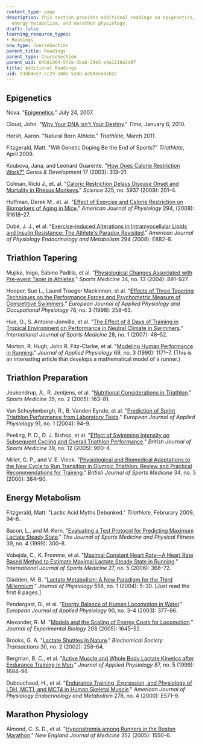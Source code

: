 ```yaml
---
content_type: page
description: This section provides additional readings on epigenetics, triathlon tapering,
  energy metabolism, and marathon physiology.
draft: false
learning_resource_types:
- Readings
ocw_type: CourseSection
parent_title: Readings
parent_type: CourseSection
parent_uid: 64b81d64-5f2e-3ba6-29e5-e4a1210e2d07
title: Additional Readings
uid: 93d84ee7-cc29-10de-524b-a268eeaaeb2c
---
```

## Epigenetics

Nova. "[Epigenetics](http://www.pbs.org/wgbh/nova/body/epigenetics.html)." July 24, 2007.

Cloud, John. "[Why Your DNA Isn't Your Destiny](http://content.time.com/time/magazine/article/0,9171,1952313,00.html)." *Time,* January 6, 2010.

Hersh, Aaron. "Natural Born Athlete." *Triathlete,* March 2011.

Fitzgerald, Matt. "Will Genetic Doping Be the End of Sports?" *Triathlete*, April 2009.

Koubova, Jana, and Leonard Guarente. "[How Does Calorie Restriction Work?"](http://dx.doi.org/10.1101/gad.1052903) *Genes & Development* 17 (2003): 313–21.

Colman, Ricki J., et. al. "[Caloric Restriction Delays Disease Onset and Mortality in Rhesus Monkeys](http://dx.doi.org/10.1126/science.1173635)." *Science* 325, no. 5937 (2009): 201–4.

Huffman, Derek M., et. al. "[Effect of Exercise and Calorie Restriction on Biomarkers of Aging in Mice](http://dx.doi.org/10.1152/ajpregu.00890.2007)." *American Journal of Physiology* 294, (2008): R1618–27.

Dubé, J. J., et al. "[Exercise-induced Alterations in Intramyocellular Lipids and Insulin Resistance: The Athlete's Paradox Revisited](http://dx.doi.org/10.1152/ajpendo.00769.2007)." *American Journal of Physiology Endocrinology and Metabolism* 294 (2008): E882–8.

## Triathlon Tapering

Mujika, Inigo, Sabino Padilla, et al. "[Physiological Changes Associated with Pre-event Taper in Athletes](http://dx.doi.org/10.2165/00007256-200434130-00003)." *Sports Medicine* 34, no. 13 (2004): 891–927.

Hooper, Sue L., Laurel Traeger Mackinnon, et al. "[Effects of Three Tapering Techniques on the Performance Forces and Psychometric Measure of Competitive Swimmers](http://dx.doi.org/10.1007/s004210050417)." *European Journal of Applied Physiology and Occupational Physiology* 78, no. 3 (1998): 258–63.

Hue, O., S. Antoine-Jonville, et al. "[The Effect of 8 Days of Training in Tropical Environment on Performance in Neutral Climate in Swimmers](http://www.ncbi.nlm.nih.gov/pubmed/16761217)." *International Journal of Sports Medicine* 28, no. 1 (2007): 48–52.

Morton, R. Hugh, John R. Fitz-Clarke, et al. "[Modeling Human Performance in Running](http://www.ncbi.nlm.nih.gov/pubmed/2246166)." *Journal of Applied Physiology* 69, no. 3 (1990): 1171–7. (This is an interesting article that develops a mathematical model of a runner.)

## Triathlon Preparation

Jeukendrup, A., R. Jentjens, et al. "[Nutritional Considerations in Triathlon](http://dx.doi.org/10.2165/00007256-200535020-00005)." *Sports Medicine* 35, no. 2 (2005): 163–81.

Van Schuylenbergh, R., B. Vanden Eynde, et al. "[Prediction of Sprint Triathlon Performance from Laboratory Tests](http://dx.doi.org/10.1007/s00421-003-0911-6)." *European Journal of Applied Physiology* 91, no. 1 (2004): 94–9.

Peeling, P. D., D. J. Bishop, et al. "[Effect of Swimming Intensity on Subsequent Cycling and Overall Triathlon Performance](http://dx.doi.org/10.1136/bjsm.2005.020370)." *British Journal of Sports Medicine* 39, no. 12 (2005): 960–4.

Millet, G. P., and V. E. Vleck. "[Physiological and Biomedical Adaptations to the New Cycle to Run Transition in Olympic Triathlon: Review and Practical Recommendations for Training](http://dx.doi.org/10.1136/bjsm.34.5.384)." *British Journal of Sports Medicine* 34, no. 5 (2000): 384–90.

## Energy Metabolism

Fitzgerald, Matt. "Lactic Acid Myths Debunked." *Triathlete,* Februrary 2009, 94–6.

Bacon, L., and M. Kern. "[Evaluating a Test Protocol for Predicting Maximum Lactate Steady State](http://www.ncbi.nlm.nih.gov/pubmed/10726430)." *The Journal of Sports Medicine and Physical Fitness* 39, no. 4 (1999): 300–8.

Vobejda, C., K. Fromme, et al. "[Maximal Constant Heart Rate—A Heart Rate Based Method to Estimate Maximal Lactate Steady State in Running](http://www.ncbi.nlm.nih.gov/pubmed/16729378)." *International Journal of Sports Medicine* 27, no. 5 (2006): 368–72.

Gladden, M. B. "[Lactate Metabolism: A New Paradigm for the Third Millennium](http://dx.doi.org/10.1113/jphysiol.2003.058701)." *Journal of Physiology* 558, no. 1 (2004): 5–30. \[Just read the first 8 pages.\]

Pendergast, D., et al. "[Energy Balance of Human Locomotion in Water](http://dx.doi.org/10.1007/s00421-003-0919-y)." *European Journal of Applied Physiology* 90, no. 3–4 (2003): 377–86.

Alexander, R. M. "[Models and the Scaling of Energy Costs for Locomotion](http://dx.doi.org/10.1242/jeb.01484)." *Journal of Experimental Biology* 208 (2005): 1645–52.

Brooks, G. A. "[Lactate Shuttles in Nature](http://www.ncbi.nlm.nih.gov/pubmed/12023861)." *Biochemical Society Transactions* 30, no. 2 (2002): 258–64.

Bergman, B. C., et al. "[Active Muscle and Whole Body Lactate Kinetics after Endurance Training in Men](https://journals.physiology.org/doi/full/10.1152/jappl.1999.87.5.1684)." *Journal of Applied Physiology* 87, no. 5 (1999): 1684–96.

Dubouchaud, H., et al. "[Endurance Training, Expression, and Physiology of LDH, MCT1, and MCT4 in Human Skeletal Muscle](http://www.ncbi.nlm.nih.gov/pubmed/10751188)." *American Journal of Physiology Endocrinology and Metabolism* 278, no. 4 (2000): E571–9.

## Marathon Physiology

Almond, C. S. D., et al. "[Hyponatremia among Runners in the Boston Marathon](http://dx.doi.org/10.1056/NEJMoa043901)." *New England Journal of Medicine* 352 (2005): 1550–6.